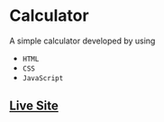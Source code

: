 # Calculator

A simple calculator developed by using
- `HTML`
- `CSS`
- `JavaScript`

## [Live Site](https://mhasanjoy.github.io/calculator/)